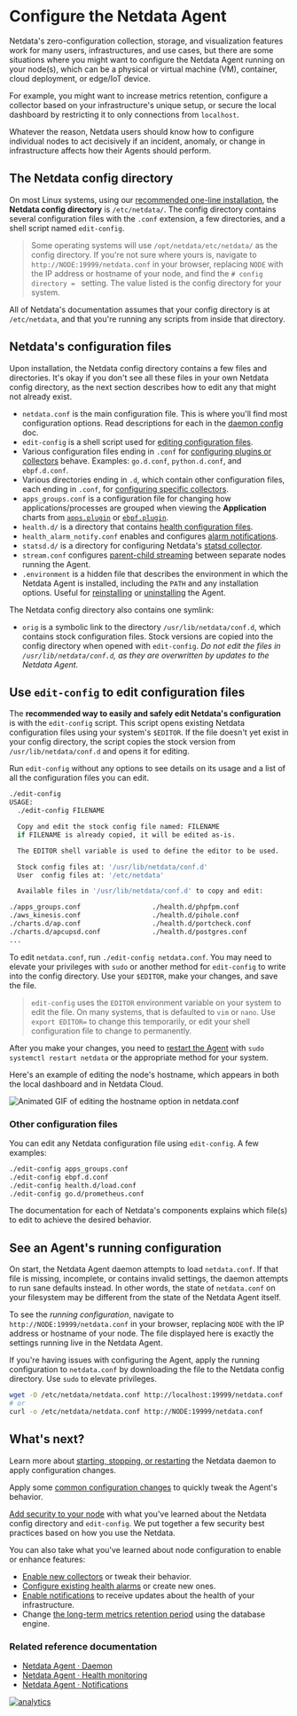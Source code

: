 <!--
title: "Configure the Netdata Agent"
description: "Netdata is zero-configuration for most users, but complex infrastructures may require you to tweak some of the Agent's granular settings."
custom_edit_url: https://github.com/netdata/netdata/edit/master/docs/configure/nodes.md
-->

# Configure the Netdata Agent

Netdata's zero-configuration collection, storage, and visualization features work for many users, infrastructures, and
use cases, but there are some situations where you might want to configure the Netdata Agent running on your node(s),
which can be a physical or virtual machine (VM), container, cloud deployment, or edge/IoT device.

For example, you might want to increase metrics retention, configure a collector based on your infrastructure's unique
setup, or secure the local dashboard by restricting it to only connections from `localhost`.

Whatever the reason, Netdata users should know how to configure individual nodes to act decisively if an incident,
anomaly, or change in infrastructure affects how their Agents should perform.

## The Netdata config directory

On most Linux systems, using our [recommended one-line
installation](/docs/get-started.mdx#install-on-linux-with-one-line-installer-recommended), the **Netdata config
directory** is `/etc/netdata/`. The config directory contains several configuration files with the `.conf` extension, a
few directories, and a shell script named `edit-config`.

> Some operating systems will use `/opt/netdata/etc/netdata/` as the config directory. If you're not sure where yours
> is, navigate to `http://NODE:19999/netdata.conf` in your browser, replacing `NODE` with the IP address or hostname of
> your node, and find the `# config directory = ` setting. The value listed is the config directory for your system.

All of Netdata's documentation assumes that your config directory is at `/etc/netdata`, and that you're running any
scripts from inside that directory.

## Netdata's configuration files

Upon installation, the Netdata config directory contains a few files and directories. It's okay if you don't see all
these files in your own Netdata config directory, as the next section describes how to edit any that might not already
exist.

- `netdata.conf` is the main configuration file. This is where you'll find most configuration options. Read descriptions
  for each in the [daemon config](/daemon/config/README.md) doc.
- `edit-config` is a shell script used for [editing configuration files](#use-edit-config-to-edit-configuration-files).
- Various configuration files ending in `.conf` for [configuring plugins or
  collectors](/docs/collect/enable-configure.md#enable-a-collector-or-its-orchestrator) behave. Examples: `go.d.conf`,
  `python.d.conf`, and `ebpf.d.conf`.
- Various directories ending in `.d`, which contain other configuration files, each ending in `.conf`, for [configuring
  specific collectors](/docs/collect/enable-configure.md#configure-a-collector).
- `apps_groups.conf` is a configuration file for changing how applications/processes are grouped when viewing the
  **Application** charts from [`apps.plugin`](/collectors/apps.plugin/README.md) or
  [`ebpf.plugin`](/collectors/ebpf.plugin/README.md).
- `health.d/` is a directory that contains [health configuration files](/docs/monitor/configure-alarms.md).
- `health_alarm_notify.conf` enables and configures [alarm notifications](/docs/monitor/enable-notifications.md).
- `statsd.d/` is a directory for configuring Netdata's [statsd collector](/collectors/statsd.plugin/README.md).
- `stream.conf` configures [parent-child streaming](/src/streaming/README.md) between separate nodes running the Agent.
- `.environment` is a hidden file that describes the environment in which the Netdata Agent is installed, including the
  `PATH` and any installation options. Useful for [reinstalling](/packaging/installer/REINSTALL.md) or
  [uninstalling](/packaging/installer/UNINSTALL.md) the Agent.

The Netdata config directory also contains one symlink:

- `orig` is a symbolic link to the directory `/usr/lib/netdata/conf.d`, which contains stock configuration files. Stock
  versions are copied into the config directory when opened with `edit-config`. _Do not edit the files in
  `/usr/lib/netdata/conf.d`, as they are overwritten by updates to the Netdata Agent._

## Use `edit-config` to edit configuration files

The **recommended way to easily and safely edit Netdata's configuration** is with the `edit-config` script. This script
opens existing Netdata configuration files using your system's `$EDITOR`. If the file doesn't yet exist in your config
directory, the script copies the stock version from `/usr/lib/netdata/conf.d` and opens it for editing.

Run `edit-config` without any options to see details on its usage and a list of all the configuration files you can
edit.

```bash
./edit-config
USAGE:
  ./edit-config FILENAME

  Copy and edit the stock config file named: FILENAME
  if FILENAME is already copied, it will be edited as-is.

  The EDITOR shell variable is used to define the editor to be used.

  Stock config files at: '/usr/lib/netdata/conf.d'
  User  config files at: '/etc/netdata'

  Available files in '/usr/lib/netdata/conf.d' to copy and edit:

./apps_groups.conf                  ./health.d/phpfpm.conf
./aws_kinesis.conf                  ./health.d/pihole.conf
./charts.d/ap.conf                  ./health.d/portcheck.conf
./charts.d/apcupsd.conf             ./health.d/postgres.conf
...
```

To edit `netdata.conf`, run `./edit-config netdata.conf`. You may need to elevate your privileges with `sudo` or another
method for `edit-config` to write into the config directory. Use your `$EDITOR`, make your changes, and save the file.

> `edit-config` uses the `EDITOR` environment variable on your system to edit the file. On many systems, that is
> defaulted to `vim` or `nano`. Use `export EDITOR=` to change this temporarily, or edit your shell configuration file
> to change to permanently.

After you make your changes, you need to [restart the Agent](/docs/configure/start-stop-restart.md) with `sudo systemctl
restart netdata` or the appropriate method for your system.

Here's an example of editing the node's hostname, which appears in both the local dashboard and in Netdata Cloud.

![Animated GIF of editing the hostname option in
netdata.conf](https://user-images.githubusercontent.com/1153921/80994808-1c065300-8df2-11ea-81af-d28dc3ba27c8.gif)

### Other configuration files

You can edit any Netdata configuration file using `edit-config`. A few examples:

```bash
./edit-config apps_groups.conf
./edit-config ebpf.d.conf
./edit-config health.d/load.conf
./edit-config go.d/prometheus.conf
```

The documentation for each of Netdata's components explains which file(s) to edit to achieve the desired behavior.

## See an Agent's running configuration

On start, the Netdata Agent daemon attempts to load `netdata.conf`. If that file is missing, incomplete, or contains
invalid settings, the daemon attempts to run sane defaults instead. In other words, the state of `netdata.conf` on your
filesystem may be different from the state of the Netdata Agent itself.

To see the _running configuration_, navigate to `http://NODE:19999/netdata.conf` in your browser, replacing `NODE` with
the IP address or hostname of your node. The file displayed here is exactly the settings running live in the Netdata
Agent.

If you're having issues with configuring the Agent, apply the running configuration to `netdata.conf` by downloading the
file to the Netdata config directory. Use `sudo` to elevate privileges.

```bash
wget -O /etc/netdata/netdata.conf http://localhost:19999/netdata.conf
# or
curl -o /etc/netdata/netdata.conf http://NODE:19999/netdata.conf
```

## What's next?

Learn more about [starting, stopping, or restarting](/docs/configure/start-stop-restart.md) the Netdata daemon to apply
configuration changes.

Apply some [common configuration changes](/docs/configure/common-changes.md) to quickly tweak the Agent's behavior.

[Add security to your node](/docs/configure/secure-nodes.md) with what you've learned about the Netdata config directory
and `edit-config`. We put together a few security best practices based on how you use the Netdata.

You can also take what you've learned about node configuration to enable or enhance features:

-   [Enable new collectors](/docs/collect/enable-configure.md) or tweak their behavior.
-   [Configure existing health alarms](/docs/monitor/configure-alarms.md) or create new ones.
-   [Enable notifications](/docs/monitor/enable-notifications.md) to receive updates about the health of your
    infrastructure.
-   Change [the long-term metrics retention period](/docs/store/change-metrics-storage.md) using the database engine.

### Related reference documentation

- [Netdata Agent · Daemon](/daemon/README.md)
- [Netdata Agent · Health monitoring](/health/README.md)
- [Netdata Agent · Notifications](/health/notifications/README.md)

[![analytics](https://www.google-analytics.com/collect?v=1&aip=1&t=pageview&_s=1&ds=github&dr=https%3A%2F%2Fgithub.com%2Fnetdata%2Fnetdata&dl=https%3A%2F%2Fmy-netdata.io%2Fgithub%2Fdocs%2Fconfigure%2Fnodes&_u=MAC~&cid=5792dfd7-8dc4-476b-af31-da2fdb9f93d2&tid=UA-64295674-3)](<>)
